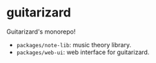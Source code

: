 # guitarizard

Guitarizard's monorepo!

   - `packages/note-lib`: music theory library.
   - `packages/web-ui`: web interface for guitarizard.